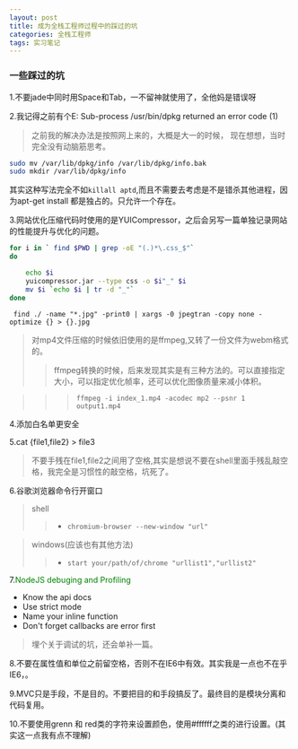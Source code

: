 ```yaml
---
layout: post
title: 成为全栈工程师过程中的踩过的坑 
categories: 全栈工程师
tags: 实习笔记
---
```

### 一些踩过的坑
 
1.不要jade中同时用Space和Tab，一不留神就使用了，全他妈是错误呀

2.我记得之前有个E: Sub-process /usr/bin/dpkg returned an error code (1)

> 之前我的解决办法是按照网上来的，大概是大一的时候，
现在想想，当时完全没有动脑筋思考。

>>  
```bash
sudo mv /var/lib/dpkg/info /var/lib/dpkg/info.bak 
sudo mkdir /var/lib/dpkg/info
```
其实这种写法完全不如`killall aptd`,而且不需要去考虑是不是错杀其他进程，因为apt-get install 都是独占的。只允许一个存在。

3.网站优化压缩代码时使用的是YUICompressor，之后会另写一篇单独记录网站的性能提升与优化的问题。

```bash
for i in ` find $PWD | grep -oE "(.)*\.css_$"` 
do 

	echo $i
	yuicompressor.jar --type css -o $i"_" $i
	mv $i `echo $i | tr -d "_"`
done
```

` find ./ -name "*.jpg" -print0 | xargs -0 jpegtran -copy none -optimize {} > {}.jpg`

> 对mp4文件压缩的时候依旧使用的是ffmpeg,又转了一份文件为webm格式的。
>> ffmpeg转换的时候，后来发现其实是有三种方法的。可以直接指定大小，可以指定优化帧率，还可以优化图像质量来减小体积。


>>> `ffmpeg -i index_1.mp4 -acodec mp2 --psnr 1 output1.mp4`

4.添加白名单更安全

5.cat {file1,file2} > file3
>不要手残在file1,file2之间用了空格,其实是想说不要在shell里面手残乱敲空格，我完全是习惯性的敲空格，坑死了。

6.谷歌浏览器命令行开窗口

>shell
>>* `chromium-browser --new-window "url"`


>windows(应该也有其他方法)
>>* `start your/path/of/chrome "urllist1","urllist2"`

7.<font color ="green">NodeJS debuging and Profiling </font>

* Know the api docs 
* Use strict mode
* Name your inline function
* Don't forget callbacks are error first

> 埋个关于调试的坑，还会单补一篇。 

8.不要在属性值和单位之前留空格，否则不在IE6中有效。其实我是一点也不在乎IE6，。



9.MVC只是手段，不是目的。不要把目的和手段搞反了。最终目的是模块分离和代码复用。

10.不要使用grenn 和 red类的字符来设置颜色，使用#ffffff之类的进行设置。(其实这一点我有点不理解)

